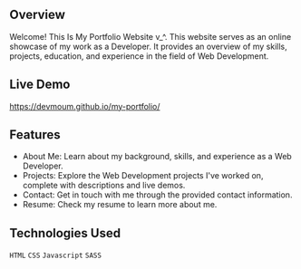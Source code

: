 ## Overview
Welcome! This Is My  Portfolio Website v_^. This website serves as an online showcase of my work as a Developer. It provides an overview of my skills, projects, education, and experience in the field of Web Development.

## Live Demo
https://devmoum.github.io/my-portfolio/

## Features
- About Me: Learn about my background, skills, and experience as a Web Developer.
- Projects: Explore the Web Development projects I've worked on, complete with descriptions and live demos.
- Contact: Get in touch with me through the provided contact information.
- Resume: Check my resume to learn more about me.

## Technologies Used
`HTML`
`CSS`
`Javascript`
`SASS`
